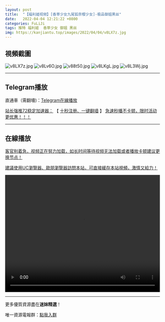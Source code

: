 ```yaml
---
layout: post
title:  "【福利姬视频】[香草少女九尾狐奈樱少女]-极品御姐黑丝"
date:   2022-04-04 12:21:22 +0800
categories: FuLiJi
tags: 推特 福利姬  香草少女 御姐 黑丝
img: https://kanjiantu.top/images/2022/04/04/v8LX7z.jpg
---
```



## 視頻截圖

![v8LX7z.jpg](https://kanjiantu.top/images/2022/04/04/v8LX7z.jpg)
![v8Lv6O.jpg](https://kanjiantu.top/images/2022/04/04/v8Lv6O.jpg)
![v88t50.jpg](https://kanjiantu.top/images/2022/04/04/v88t50.jpg)
![v8LKgL.jpg](https://kanjiantu.top/images/2022/04/04/v8LKgL.jpg)
![v8L3Wj.jpg](https://kanjiantu.top/images/2022/04/04/v8L3Wj.jpg)

* * *
## Telegram播放

直通車（需翻墻)：[Telegram在線播放](https://t.me/mimeijingxuan/454)

<u>站长强推72稳定加速器：</u> 【 [十秒注册、一键翻墙](https://72vpn.xyz/#/register?code=mimei) 】
<u>  急速秒播不卡顿，限时活动更优惠！！！</u>
* * *
## 在線播放
<u>客官别着急，视频正在努力加载，如长时间等待视频无法加载或者播放卡顿建议更换节点！</u>

<u>建議使用UC瀏覽器、歐朋瀏覽器訪問本站，可直接緩存本站視頻，激情又給力！</u>
<center><video src="https://cdn.publer.io/uploads/videos/624a781bdb2797115fdd7c90/3e91512b9291dfbdf8f81f743590e2d1.mp4" width="100%" height="380px" controls="controls"></video></center>

* * *
更多優質資源盡在**迷妹精選**！

唯一資源電報群：[點我入群](https://t.me/mimeijingxuan)


